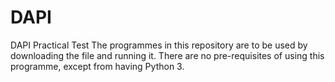 # DAPI 
DAPI Practical Test
The programmes in this repository are to be used by downloading the file and running it.
There are no pre-requisites of using this programme, except from having Python 3.
